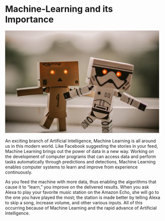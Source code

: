 # Machine-Learning and its Importance

[![](https://github.com/Monalit25/Machine-Learning/blob/master/images/pexels-photo-595804.jpeg)](http://https://github.com/Monalit25/Machine-Learning/blob/master/images/pexels-photo-595804.jpeg)

An exciting branch of Artificial Intelligence, Machine Learning is all around us in this modern world. Like Facebook suggesting the stories in your feed, Machine Learning brings out the power of data in a new way. Working on the development of computer programs that can access data and perform tasks automatically through predictions and detections, Machine Learning enables computer systems to learn and improve from experience continuously.

As you feed the machine with more data, thus enabling the algorithms that cause it to “learn,” you improve on the delivered results. When you ask Alexa to play your favorite music station on the Amazon Echo, she will go to the one you have played the most; the station is made better by telling Alexa to skip a song, increase volume, and other various inputs. All of this occurring because of Machine Learning and the rapid advance of Artificial Intelligence.

